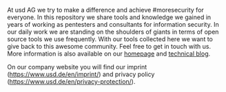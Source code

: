 At usd AG we try to make a difference and achieve #moresecurity for everyone. In this repository we share tools and knowledge we gained in years of working as pentesters and consultants for information security. In our daily work we are standing on the shoulders of giants in terms of open source tools we use frequently. With our tools collected here we want to give back to this awesome community. Feel free to get in touch with us. More information is also available on our [homepage](https://www.usd.de) and [technical blog](https://herolab.usd.de/labnews/).

On our company website you will find our imprint (https://www.usd.de/en/imprint/) and privacy policy (https://www.usd.de/en/privacy-protection/).